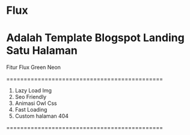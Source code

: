 # Flux
Adalah Template Blogspot Landing Satu Halaman
=============================================

Fitur Flux Green Neon

=============================================

1. Lazy Load Img
2. Seo Friendly
3. Animasi Owl Css
4. Fast Loading
5. Custom halaman 404

=============================================
